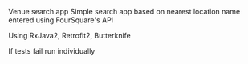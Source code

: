 Venue search app
Simple search app based on nearest location name entered using FourSquare's API

Using RxJava2, Retrofit2, Butterknife

If tests fail run individually